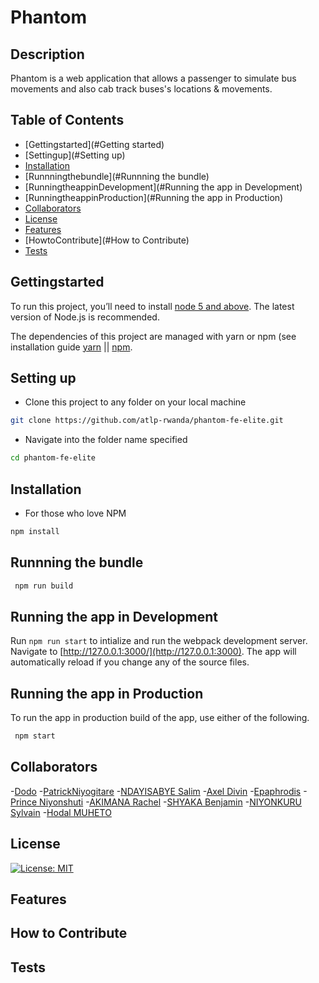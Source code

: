 # Phantom

## Description

Phantom is a web application that allows a passenger to simulate bus movements and also cab track buses's locations & movements.

## Table of Contents

- [Gettingstarted](#Getting started)
- [Settingup](#Setting up)
- [Installation](#installation)
- [Runnningthebundle](#Runnning the bundle)
- [RunningtheappinDevelopment](#Running the app in Development)
- [RunningtheappinProduction](#Running the app in Production)
- [Collaborators](#Collaborators)
- [License](#license)
- [Features](#Features)
- [HowtoContribute](#How to Contribute)
- [Tests](#Tests)

## Gettingstarted

To run this project, you’ll need to install [node 5 and above](https://nodejs.org/en/). The latest version of Node.js is recommended.

The dependencies of this project are managed with yarn or npm (see installation guide [yarn](https://yarnpkg.com/en/) || [npm](https://www.npmjs.com/).

## Setting up

- Clone this project to any folder on your local machine

```bash
git clone https://github.com/atlp-rwanda/phantom-fe-elite.git
```

- Navigate into the folder name specified

```bash
cd phantom-fe-elite
```

## Installation

- For those who love NPM

```bash
npm install
```

## Runnning the bundle

```bash
 npm run build
```

## Running the app in Development

Run `npm run start` to intialize and run the webpack development server. Navigate to [http://127.0.0.1:3000/](http://127.0.0.1:3000). The app will automatically reload if you change any of the source files.

## Running the app in Production

To run the app in production build of the app, use either of the following.

```bash
 npm start
```

## Collaborators

-[Dodo](#https://github.com/mukunzidd) -[PatrickNiyogitare](#https://github.com/PatrickNiyogitare28) -[NDAYISABYE Salim](#https://github.com/Salim-54) -[Axel Divin](#https://github.com/Xldivin) -[Epaphrodis](#https://github.com/) -[Prince Niyonshuti](#https://github.com/PrinceNiyonshuti) -[AKIMANA Rachel](#https://github.com/) -[SHYAKA Benjamin](#https://github.com/) -[NIYONKURU Sylvain](#https://github.com/) -[Hodal MUHETO](#https://github.com/)

## License

[![License: MIT](https://img.shields.io/badge/License-MIT-brightgreen.svg)](https://opensource.org/licenses/MIT)

## Features

## How to Contribute

## Tests
